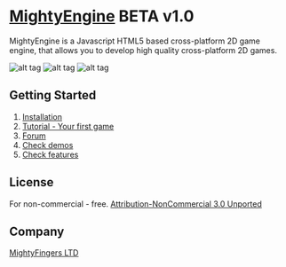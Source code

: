 [MightyEngine](http://http://mightyfingers.com/) BETA v1.0
======
MightyEngine is a Javascript HTML5 based cross-platform 2D game engine, that allows you to develop high quality cross-platform 2D games.

![alt tag](http://mightyfingers.com/wp-content/themes/mighty_theme_dark/images/dungeon.png)
![alt tag](http://mightyfingers.com/wp-content/themes/mighty_theme_dark/images/mightydigger.png)
![alt tag](http://mightyfingers.com/wp-content/themes/mighty_theme_dark/images/123123.png)

## Getting Started

1. [Installation](http://docs.mightyfingers.com/manual/installation/3)
2. [Tutorial - Your first game](http://docs.mightyfingers.com/tutorial/snake-your-first-game/48)
3. [Forum](http://forum.mightyfingers.com/)
4. [Check demos](http://mightyfingers.com/engine-demo/)
5. [Check features](http://docs.mightyfingers.com/manual/features/34)

## License
For non-commercial - free. [Attribution-NonCommercial 3.0 Unported](http://creativecommons.org/licenses/by-nc/3.0/)

## Company
[MightyFingers LTD](http://http://mightyfingers.com/)
